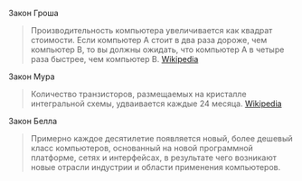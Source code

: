 Закон Гроша
> Производительность компьютера увеличивается как квадрат стоимости. Если компьютер A стоит в два раза дороже, чем компьютер B, то вы должны ожидать, что компьютер A в четыре раза быстрее, чем компьютер B. [Wikipedia](https://ru.wikipedia.org/wiki/%D0%97%D0%B0%D0%BA%D0%BE%D0%BD_%D0%93%D1%80%D0%BE%D1%88%D0%B0)

Закон Мура
> Количество транзисторов, размещаемых на кристалле интегральной схемы, удваивается каждые 24 месяца. [Wikipedia](https://ru.wikipedia.org/wiki/%D0%97%D0%B0%D0%BA%D0%BE%D0%BD_%D0%9C%D1%83%D1%80%D0%B0)

Закон Белла
> Примерно каждое десятилетие появляется новый, более дешевый класс
компьютеров, основанный на новой программной платформе, сетях и
интерфейсах, в результате чего возникают новые отрасли индустрии и
области применения компьютеров.

